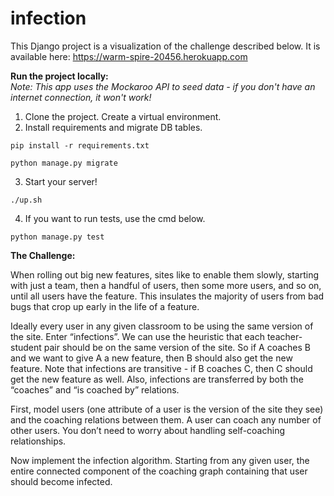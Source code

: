 # infection

This Django project is a visualization of the challenge described below. It is available here: https://warm-spire-20456.herokuapp.com

<strong>Run the project locally:</strong><br>
*Note: This app uses the Mockaroo API to seed data - if you don't have an internet connection, it won't work!* 

1) Clone the project. Create a virtual environment. <br>
2) Install requirements and migrate DB tables. 
```
pip install -r requirements.txt 
```
```
python manage.py migrate 
```
3) Start your server! 
```
./up.sh
```
4) If you want to run tests, use the cmd below. 
```
python manage.py test 
```



<strong>The Challenge:</strong>

When rolling out big new features, sites like to enable them slowly, starting with just a team, then a handful of users, then some more users, and so on, until all users have the feature. This insulates the majority of users from bad bugs that crop up early in the life of a feature.

Ideally every user in any given classroom to be using the same version of the site. Enter “infections”. We can use the heuristic that each teacher-student pair should be on the same version of the site. So if A coaches B and we want to give A a new feature, then B should also get the new feature. Note that infections are transitive - if B coaches C, then C should get the new feature as well. Also, infections are transferred by both the “coaches” and “is coached by” relations.

First, model users (one attribute of a user is the version of the site they see) and the coaching relations between them. A user can coach any number of other users. You don’t need to worry about handling self-coaching relationships.

Now implement the infection algorithm. Starting from any given user, the entire connected component of the coaching graph containing that user should become infected.


